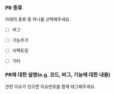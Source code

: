 ### PR 종류

아래의 종류 중 하나를 선택해주세요.  

* [ ] 버그 
* [ ] 기능추가
* [ ] 리팩토링
* [ ] 기타


### PR에 대한 설명(e.g. 코드, 버그, 기능에 대한 내용)  

관련 이슈가 있으면 이슈번호를 함께 태그해주세요.  
